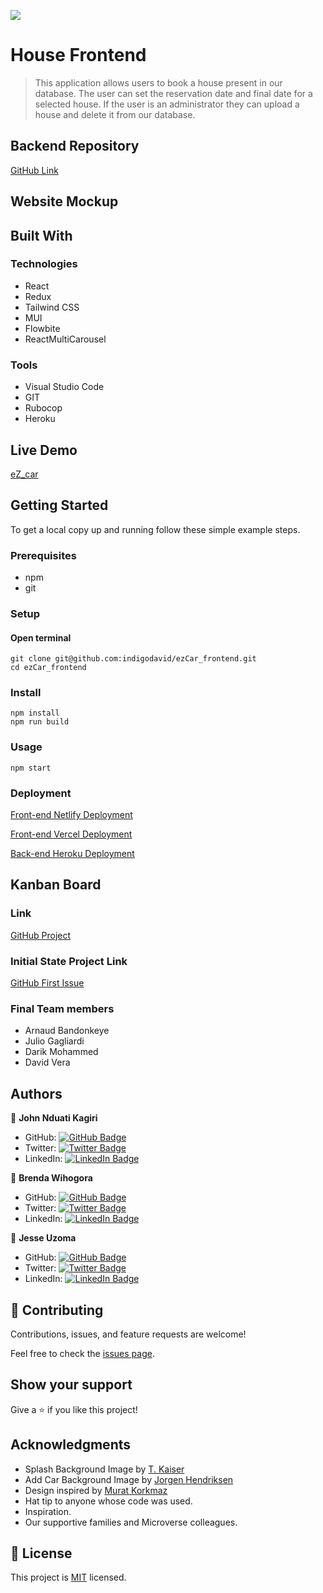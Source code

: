 ![](https://img.shields.io/badge/Microverse-blueviolet)

# House Frontend

> This application allows users to book a house present in our database. The user can set the reservation date and final date for a selected house. If the user is an administrator they can upload a house and delete it from our database.

## Backend Repository

[GitHub Link](https://github.com/indigodavid/ezCar_backend)

## Website Mockup


## Built With

### Technologies
- React
- Redux
- Tailwind CSS
- MUI
- Flowbite
- ReactMultiCarousel

### Tools
- Visual Studio Code
- GIT
- Rubocop
- Heroku

## Live Demo

[eZ_car](https://ezcar.netlify.app/)


## Getting Started

To get a local copy up and running follow these simple example steps.

### Prerequisites
- npm
- git

### Setup

#### Open terminal

    git clone git@github.com:indigodavid/ezCar_frontend.git
    cd ezCar_frontend

### Install
    npm install
    npm run build
### Usage
    npm start

### Deployment

[Front-end Netlify Deployment](https://ezcar.netlify.app/)

[Front-end Vercel Deployment](https://ez-car-frontend-1ojf.vercel.app/)

[Back-end Heroku Deployment](https://ezcar-backend.herokuapp.com/)

## Kanban Board

### Link

[GitHub Project](https://github.com/indigodavid/ezCar_backend/projects/1)

### Initial State Project Link

[GitHub First Issue](https://github.com/indigodavid/ezCar_backend/issues/22)

### Final Team members

- Arnaud Bandonkeye
- Julio Gagliardi
- Darik Mohammed
- David Vera

## Authors

👤 **John Nduati Kagiri**

- GitHub: [![GitHub Badge](https://img.shields.io/badge/-ArnaudBand-white?logo=GitHub&logoColor=181717&style=plastic)](https://github.com/NduatiKagiri/)
- Twitter: [![Twitter Badge](https://img.shields.io/badge/-@ba104781-white?logo=Twitter&logoColor=1DA1F2&style=plastic)](https://twitter.com/)
- LinkedIn: [![LinkedIn Badge](https://img.shields.io/badge/-ArnaudBandonkeye-white?logo=LinkedIn&logoColor=1DA1F2&style=plastic)]()

👤 **Brenda Wihogora**

- GitHub: [![GitHub Badge](https://img.shields.io/badge/-BregornOriginal-white?logo=GitHub&logoColor=181717&style=plastic)](https://github.com/Brenda309)
- Twitter: [![Twitter Badge](https://img.shields.io/badge/-Bregorn-white?logo=Twitter&logoColor=1DA1F2&style=plastic)](https://twitter.com/)
- LinkedIn: [![LinkedIn Badge](https://img.shields.io/badge/-JulioGagliardi-white?logo=LinkedIn&logoColor=1DA1F2&style=plastic)](https://www.linkedin.com/in//)

👤 **Jesse Uzoma**

- GitHub: [![GitHub Badge](https://img.shields.io/badge/-darikmohammed-white?logo=GitHub&logoColor=181717&style=plastic)](https://github.com/hedevedup)
- Twitter: [![Twitter Badge](https://img.shields.io/badge/-r_darik-white?logo=Twitter&logoColor=1DA1F2&style=plastic)](https://twitter.com/)
- LinkedIn: [![LinkedIn Badge](https://img.shields.io/badge/-darikmohammed-white?logo=LinkedIn&logoColor=1DA1F2&style=plastic)](https://linkedin.com/in//)



## 🤝 Contributing

Contributions, issues, and feature requests are welcome!

Feel free to check the [issues page](../../issues/).

## Show your support

Give a ⭐️ if you like this project!

## Acknowledgments

- Splash Background Image by [T. Kaiser](https://unsplash.com/@tkaiser)
- Add Car Background Image by [Jorgen Hendriksen](https://unsplash.com/@jor9en)
- Design inspired by [Murat Korkmaz](https://www.behance.net/muratk)
- Hat tip to anyone whose code was used.
- Inspiration.
- Our supportive families and Microverse colleagues.

## 📝 License

This project is [MIT](./LICENSE) licensed.
